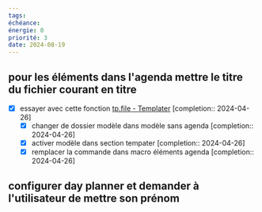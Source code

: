 ```yaml
---
tags: 
échéance: 
énergie: 0
priorité: 3
date: 2024-08-19
---
```

## pour les éléments dans l'agenda mettre le titre du fichier courant en titre
- [X] essayer avec cette fonction [tp.file - Templater](https://silentvoid13.github.io/Templater/internal-functions/internal-modules/file-module.html?highlight=new%20file#tpfilecreate_newtemplate-tfile--string-filename-string-open_new-boolean--false-folder-tfolder)  [completion:: 2024-04-26]
	- [X] changer de dossier modèle dans modèle sans agenda  [completion:: 2024-04-26]
	- [X] activer modèle dans section tempater  [completion:: 2024-04-26]
	- [X] remplacer la commande dans macro éléments agenda  [completion:: 2024-04-26]
## configurer day planner et demander à l'utilisateur de mettre son prénom